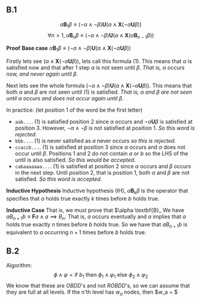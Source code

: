 ## B.1
$$\alpha\textbf{B}_1\beta ≡ (¬\alpha ∧ ¬\beta) \textbf{U} (\alpha ∧ \textbf{X}(¬\alpha \textbf{U} \beta))$$
$$\forall n > 1, \alpha\textbf{B}_n\beta \equiv (\neg \alpha \wedge \neg \beta)\textbf{U}(\alpha \wedge \textbf{X}(\alpha\textbf{B}_{n-1}\beta))$$

**Proof**
**Base case**
$\alpha\textbf{B}_1\beta ≡ (¬\alpha ∧ ¬\beta) \textbf{U} (\alpha ∧ \textbf{X}(¬\alpha \textbf{U} \beta))$

Firstly lets see $(\alpha ∧ \textbf{X}(¬\alpha \textbf{U} \beta))$, lets call this formula (1). This means that $\alpha$ is satisfied now and that after 1 step $\alpha$  is not seen until $\beta$. *That is, $\alpha$ occurs now, and never again until $\beta$*.

Next lets see the whole formula $(¬\alpha ∧ ¬\beta) \textbf{U} (\alpha ∧ \textbf{X}(¬\alpha \textbf{U} \beta))$. This means that both $\alpha$ and $\beta$ are not seen until (1) is satisfied. *That is, $\alpha$ and $\beta$ are not seen until $\alpha$ occurs and does not occur again until $\beta$*.

In practice: (let position 1 of the word be the first letter)
- `aab...`. (1) is satisfied position 2 since $\alpha$ occurs and $\neg \alpha \textbf{U} \beta$ is satisfied at position 3. However, $\neg \alpha \wedge \neg \beta$ is not satisfied at position 1. *So this word is rejected.*
- `bbb...`. (1) is never satisfied as $a$ never occurs *so this is rejected.*
- `ccaccb...`. (1) is satisfied at position 3 since $\alpha$ occurs and $\alpha$ does not occur until $\beta$. Positions 1 and 2 do not contain $a$ or $b$ so the LHS of the until is also satisfied. *So this would be accepted.*
- `cabaaaaaaa...`. (1) is satisfied at position 2 since $\alpha$ occurs and $\beta$  occurs in the next step. Until position 2, that is position 1, both $\alpha$ and $\beta$ are not satisfied. *So this word is accepted.*

**Inductive Hypothesis**
Inductive hypothesis (IH), $\alpha \textbf{B}_k \beta$ is the operator that specifies that $a$ holds true exactly $k$ times before $b$ holds true.

**Inductive Case**
That is, we must prove that $\alpha \textbf{B}_
We have $aB_{n+1}b \equiv \textbf{F}a \wedge a \implies B_{n}$. That is, $a$ occurs eventually and $a$ implies that $a$ holds true exactly $n$ times before $b$ holds true. So we have that $aB_{n+1}b$ is equivalent to $a$ occurring $n+1$ times before $b$ holds true.

## B.2
Algorithm:
$$\phi \wedge \varphi = \text{if } b_1 \text{ then } \phi_1 \wedge \varphi_1 \text{ else } \phi_2 \wedge \varphi_2$$
We know that these are $OBDD$'s and not $ROBDD$'s, so we can assume that they are full at all levels. If the n'th level has $w_a$ nodes, then $w_a = $ 